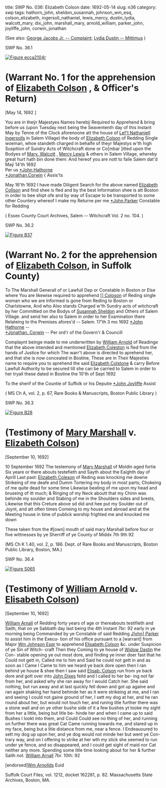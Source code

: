 title: SWP No. 036: Elizabeth Colson
date: 1692-05-14
slug: n36
category: swp
tags: hathorn_john, sheldon_susannah, johnson_wm_esq, colson_elizabeth, ingersoll_nathaniel, lewis_mercy, dustin_lydia, walcott_mary, dix_john, marshall_mary, arnold_william, parker_john, joyliffe_john, corwin_jonathan




(See also: [George Jacobs Jr. -- Complaint;](/n2.html#n2.159) [Lydia Dustin -- Mittimus](/n1.html#n1.126) )

<div markdown class="doc" id="n36.1">

<div class="doc_id">SWP No. 36.1</div>


<span markdown class="figure">[![Figure ecca2104r](archives/ecca/thumb/ecca2104r.jpg)](archives/ecca/large/ecca2104r.jpg)</span>

# (Warrant No. 1 for the apprehension of [Elizabeth Colson](/tag/colson_elizabeth.html) , & Officer's Return)

[May 14, 1692 ]

You are in theÿr Majestyes Names herebÿ Required to Apprehend  & bring before us (upon Tuesday next being the Seavententh day of  this Instant May by Tenne of the Clock aforenoone att the house of  [Lef't Nathaniell Ingersolls](/tag/ingersoll_nathaniel.html) in Salem Village) the body of [Elizabeth Colson](/tag/colson_elizabeth.html) of Redding Single woeman, whoe standeth charged in behalfe of theyr Majestys w'th high Suspition of Sundry Acts of Witchcraft  done or Co[mbar ]itted upon the Bodyes of [Mary. Walcott](/tag/walcott_mary.html) , [Mercy Lewis](/tag/lewis_mercy.html)  & others in Salem Village, whereby great hurt hath bin done them:  And hereof you are nott to faile
Salem  dat'd Maÿ 14'th 1692   
Per us  [*John Hathorne](/tag/hathorn_john.html)  
[*Jonathan.Corwin](/tag/corwin_jonathan.html) {  Assis'ts 

May 16'th 1692 I have made Diligent Search for the above named [Elizabeth Collson](/tag/colson_elizabeth.html) and find shee is fled and by the best Information shee is att Boston  in order to bee shipt ofe and by way of Escape to be transported to  some other Countery whereof I make my Returne 
                                        per me [*John Parker](/tag/parker_john.html) Constable for  Redding 

( Essex County Court Archives, Salem -- Witchcraft Vol. 2 no. 104. )

</div>

<div markdown class="doc" id="n36.2">

<div class="doc_id">SWP No. 36.2</div>

<span markdown class="figure">[![Figure B37](archives/BPL/gifs/B37.gif)](archives/BPL/LARGE/B37.jpg)</span>

# (Warrant No. 2 for the apprehension of [Elizabeth Colson](/tag/colson_elizabeth.html), in Suffolk County)


To The Marshall Generall of or Lawfull Dep
or Constable in Boston or Else where
You are likewise required to apprehend [[] Coloson](/tag/colson_elizabeth.html) of Reding single woman who we are Informed is gone from Reding to Boston  or Charlstowne, And who Also stands Charged w'th Sundry acts of witchcraft by her Committed on the Bodys of [Susannah Sheldon](/tag/sheldon_susannah.html) and Others of Salem Village. and send her also to Salem in order to her  Examination there Relateing to the Premises afores'd --
Salem.  17'th 3 mo 1692  [*John Hathorne](/tag/hathorn_john.html) --  
[*Jonathan. Corwin](/tag/corwin_jonathan.html) --  Per ord'r of the Govern'r & Councill 

Complaynt beinge made to me underwritten by [William Arnold](/tag/arnold_william.html) of Readinge that the above intended and mentioned [Elizabeth Coleston](/tag/colson_elizabeth.html) is fled from the hands of Justice for which The warr't above is  directed to aprehend her, and that she is now concealed in Bostine,  These are in Their Majesties name to require you to aprehend the  said [Elizabeth Colstone](/tag/colson_elizabeth.html) & carry Before Lawfull Authority to be  secured till she can be carried to Salem in order to her tryall these  dated in Bostine the 10'th of Sept 1692 

To the sherif of the Countie of Suffolk  or his Deputie
[*John Joyliffe](/tag/joyliffe_john.html)  Assist 

( MS Ch A, vol. 2, p. 67, Rare Books & Manuscripts, Boston Public Library )

</div>



<div markdown class="doc" id="n36.3">

<div class="doc_id">SWP No. 36.3</div>


<span markdown class="figure">[![Figure B28](archives/BPL/gifs/B28.gif)](archives/BPL/LARGE/B28.jpg)</span>

# (Testimony of [Mary Marshall](/tag/marshall_mary.html) v. [Elizabeth Colson](/tag/colson_elizabeth.html))

[September 10, 1692]

10 September 1692 The testemony of [Mary Marshall](/tag/marshall_mary.html) of Moldin aged fortie Six yeare or there abouts testefieth and Sayth about the Eaighth day of Aprill Last past: [Elizabeth Coleson](/tag/colson_elizabeth.html) of Reding was knocking me downe Strikeing of me deafe and Dumm Tortering my body in most parts; Chokeing of me quite dead for some time Likewise beating of me upon my head and bruseing of itt much; & Ringing of my Neck aboutt that my Chinn was behinde my soulder and Stabing of me in the Shoulders sides and brests, Likewise that this Creture above sd did and hee put my Soulder out of Joynt, and att often times Comeing to my house and abroad and at the Meeting house in time of publick worship frighted me and knocked me down

These taken from the #[own] mouth of said mary Marshall before four or five wittnesses by ye Sherriff of ye County of Middx 7th 9th 92

(MS Ch K 1.40, vol. 2, p. 186. Dept. of Rare Books and Manuscripts, Boston Public Library, Boston, MA.)


</div>



<div markdown class="doc" id="n36.4">

<div class="doc_id">SWP No. 36.4</div>


<span markdown class="figure">[![Figure S065](archives/Suffolk/small/S065.jpg)](archives/Suffolk/large/S065.jpg)</span>

# (Testimony of [William Arnold](/tag/arnold_william.html) v. [Elisabeth Colson](/tag/colson_elizabeth.html))

[September 10, 1692]

[William Arnall](/tag/arnold_william.html) of Redding forty years of age or thereabouts testifieth and Saith, that on ye Sabbath day last being the 4th Instant 7br: 92 early in ye morning being Commanded by ye Constable of said Redding [J[ohn] Parker](/tag/parker_john.html) to assist him in the Execu- tion of his office pursuant to a [warrant] from Major [Wm Johnson Esqr](/tag/johnson_wm_esq.html) to apprehend [Elisabeth Colson](/tag/colson_elizabeth.html) &c. under Suspicion of ye Sin of Witch- craft Then they Coming to ye house of [Widow Dastin](/tag/dustin_lydia.html) the Con- stable opening ye out most dore, and finding ye inner doer fast that he Could not gett in, Called me to him and Said he could not gett in and as soon as I Came I Came to him we heard ye back dore open then I ran behind ye house & shee then I saw said [Elisab: Colson](/tag/colson_elizabeth.html) run from ye back dore and gott over into [John Dixes](/tag/dix_john.html) feild and I called to her be- ing not far from her, and asked why she ran away for I would Catch her. She said nothing, but run away and at last quickly fell down and got up againe and ran again shaking her hand behinde her as it were strikeing at me, and I ran and seeing I could not gaine ground of her, I sett my dog at her, and he ran round about her, but would not touch her, and runing litle further there was a stone wall and on ye other bushe side of it a few bushes yt tooke my sight from her a little, being but litle be- hinde her and when I came up to said Bushes I lookt into them, and Could Could see no thing of her, and running on further there was great Cat Came running towards me, and stared up in my face, being but a litle distance from me, near a fence. I Endeauoured to sett my dog up upon her, and ye dog would not minde her but went ye Con- trary way, and on I offering to strike at her wth my stick she seemed to run under ye fence, and so disappeared, and I could get sight of maid nor Cat neither any more. Spending some litle time looking about for her & further Saith not. [William Arnall](/tag/arnold_william.html) 7br. 10th: 92

[endorsed][Wm Arnollds](/tag/arnold_william.html) Euid

Suffolk Court Files, vol. 1212, docket 162281, p. 82. Massachusetts State Archives, Boston, MA.


</div>

